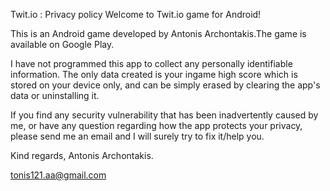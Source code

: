 Twit.io : Privacy policy
Welcome to Twit.io game for Android!

This is an Android game developed by Antonis Archontakis.The game is available on Google Play.

I have not programmed this app to collect any personally identifiable information. The only data created is your ingame high score which is stored on your device only, and can be simply erased by clearing the app's data or uninstalling it.

If you find any security vulnerability that has been inadvertently caused by me, or have any question regarding how the app protects your privacy, please send me an email and I will surely try to fix it/help you.

Kind regards,
  Antonis Archontakis.

tonis121.aa@gmail.com
